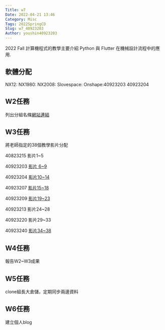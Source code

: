 ```yaml
---
Title: w7
Date: 2022-04-21 13:46
Category: Misc
Tags: 2022SpringCD
Slug: w7_40923203
Author: youshin40923203
---
```


2022  Fall 計算機程式的教學主要介紹 Python 與 Flutter 在機械設計流程中的應用.

<!-- PELICAN_END_SUMMARY -->

軟體分配
----
NX12:
NX1980:
NX2008:
Slovespace:
Onshape:40923203 40923204


W2任務
----
列出分組名條[網站連結]

[網站連結]:https://youshin40923203.github.io/cd2022/content/Group.html

W3任務
----

將老師指定的38個教學影片分配

40823215 影片1~5

40923203 [影片 6~9]

40923204 [影片10~14]

40923207 [影片15~18]

40923209 [影片19~23]

40923213 影片24~28

40923220 影片29~33

40923240 [影片34~38]

[影片 6~9]:https://40923240.github.io/cd2022bg2/content/40923203.html
[影片10~14]:https://40923240.github.io/cd2022bg2/content/40923204.html
[影片15~18]:https://40923240.github.io/cd2022bg2/content/40923207.html
[影片19~23]:https://40923240.github.io/cd2022bg2/content/40923209.html
[影片34~38]:https://40923240.github.io/cd2022bg2/content/40923240.html

W4任務
----

報告W2~W3成果

W5任務
----

clone組長大倉儲，定期同步兩邊資料

W6任務
----

建立個人blog


